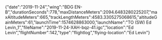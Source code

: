 {"date":"2019-11-24","wing":"BDG EN-B","durationSeconds":778,"maxDistanceMeters":2094.6483280225207,"maxAltitudeMeters":665,"trackLengthMeters":4583.3305275068615,"altitudeGainMeters":61,"launchTime":1574628863000,"launchName":"TO (SW) Ed Levin_1","fileName":"2019-11-24-XAH-bqz-41.igc","location":"Ed Levin","flightNumber":142,"type":"flightlog","flying-location":"Ed Levin"}
